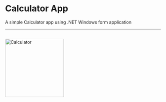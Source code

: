<h1><b>Calculator App</b></h1>
A simple Calculator app using .NET Windows form application
<hr>
<br>
<img width="190" alt="Calculator" src="https://github.com/Bithyakter/CalculatorApp/assets/38099327/1df74fc2-7abc-43ea-a5cc-d8446e494d53">


